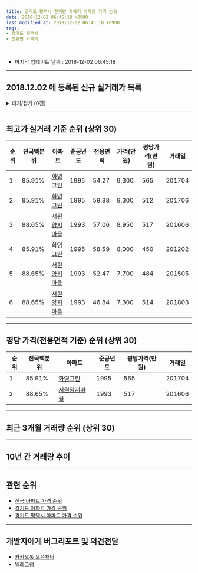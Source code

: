 ```yaml
---
title: 경기도 평택시 진위면 가곡리 아파트 가격 순위
date: 2018-12-02 06:45:18 +0900
last_modified_at: 2018-12-02 06:45:18 +0900
tags:
- 경기도 평택시
- 진위면 가곡리

---
```


* 마지막 업데이트 날짜 : 2018-12-02 06:45:18

---

## 2018.12.02 에 등록된 신규 실거래가 목록

<details>
<summary>펴기/접기 (0건)</summary>
<div markdown="1">

|아파트|전국백분위|준공년도|전용면적|가격(만원)|평당가격(만원)|거래일|
|---|---|---|---|---|---|---|
|없음|||||||


</div>
</details>

---

## 최고가 실거래 기준 순위 (상위 30)


|순위|전국백분위|아파트|준공년도|전용면적|가격(만원)|평당가격(만원)|거래일|
|---|---|---|---|---|---|---|---|
|1|85.91%|[화영그린](https://search.naver.com/search.naver?query=%EA%B2%BD%EA%B8%B0%EB%8F%84+%ED%8F%89%ED%83%9D%EC%8B%9C+%EC%A7%84%EC%9C%84%EB%A9%B4+%EA%B0%80%EA%B3%A1%EB%A6%AC+%ED%99%94%EC%98%81%EA%B7%B8%EB%A6%B0)|1995|54.27|9,300|565|201704|
|2|85.91%|[화영그린](https://search.naver.com/search.naver?query=%EA%B2%BD%EA%B8%B0%EB%8F%84+%ED%8F%89%ED%83%9D%EC%8B%9C+%EC%A7%84%EC%9C%84%EB%A9%B4+%EA%B0%80%EA%B3%A1%EB%A6%AC+%ED%99%94%EC%98%81%EA%B7%B8%EB%A6%B0)|1995|59.88|9,300|512|201706|
|3|88.65%|[서원양지마을](https://search.naver.com/search.naver?query=%EA%B2%BD%EA%B8%B0%EB%8F%84+%ED%8F%89%ED%83%9D%EC%8B%9C+%EC%A7%84%EC%9C%84%EB%A9%B4+%EA%B0%80%EA%B3%A1%EB%A6%AC+%EC%84%9C%EC%9B%90%EC%96%91%EC%A7%80%EB%A7%88%EC%9D%84)|1993|57.06|8,950|517|201606|
|4|85.91%|[화영그린](https://search.naver.com/search.naver?query=%EA%B2%BD%EA%B8%B0%EB%8F%84+%ED%8F%89%ED%83%9D%EC%8B%9C+%EC%A7%84%EC%9C%84%EB%A9%B4+%EA%B0%80%EA%B3%A1%EB%A6%AC+%ED%99%94%EC%98%81%EA%B7%B8%EB%A6%B0)|1995|58.59|8,000|450|201202|
|5|88.65%|[서원양지마을](https://search.naver.com/search.naver?query=%EA%B2%BD%EA%B8%B0%EB%8F%84+%ED%8F%89%ED%83%9D%EC%8B%9C+%EC%A7%84%EC%9C%84%EB%A9%B4+%EA%B0%80%EA%B3%A1%EB%A6%AC+%EC%84%9C%EC%9B%90%EC%96%91%EC%A7%80%EB%A7%88%EC%9D%84)|1993|52.47|7,700|484|201505|
|6|88.65%|[서원양지마을](https://search.naver.com/search.naver?query=%EA%B2%BD%EA%B8%B0%EB%8F%84+%ED%8F%89%ED%83%9D%EC%8B%9C+%EC%A7%84%EC%9C%84%EB%A9%B4+%EA%B0%80%EA%B3%A1%EB%A6%AC+%EC%84%9C%EC%9B%90%EC%96%91%EC%A7%80%EB%A7%88%EC%9D%84)|1993|46.84|7,300|514|201803|


---

## 평당 가격(전용면적 기준) 순위 (상위 30)


|순위|전국백분위|아파트|준공년도|평당가격(만원)|거래일|
|---|---|---|---|---|---|
|1|85.91%|[화영그린](https://search.naver.com/search.naver?query=%EA%B2%BD%EA%B8%B0%EB%8F%84+%ED%8F%89%ED%83%9D%EC%8B%9C+%EC%A7%84%EC%9C%84%EB%A9%B4+%EA%B0%80%EA%B3%A1%EB%A6%AC+%ED%99%94%EC%98%81%EA%B7%B8%EB%A6%B0)|1995|565|201704|
|2|88.65%|[서원양지마을](https://search.naver.com/search.naver?query=%EA%B2%BD%EA%B8%B0%EB%8F%84+%ED%8F%89%ED%83%9D%EC%8B%9C+%EC%A7%84%EC%9C%84%EB%A9%B4+%EA%B0%80%EA%B3%A1%EB%A6%AC+%EC%84%9C%EC%9B%90%EC%96%91%EC%A7%80%EB%A7%88%EC%9D%84)|1993|517|201606|


---

## 최근 3개월 거래량 순위 (상위 30)


<div style="width:100%;">
    <canvas id="deal_count_ranking" height="250"></canvas>
</div>


<script>
new Chart(document.getElementById("deal_count_ranking"), {
    type: 'horizontalBar',
    data: {
        labels: ['화영그린'],
        datasets: [{
            label: '실거래 수',
            data: [1],
            borderColor: "rgba(255, 0, 128, 1)",
            backgroundColor: "rgba(255, 0, 128, 0.5)",
            fill: false,
        }]
    },
    options: {
        responsive: true,
        title: {
            display: true,
            text: '최근 3개월 거래량 순위'
        },
        tooltips: {
            mode: 'index',
            intersect: false,
            callbacks: {
                title: function(tooltipItems, data) {
                    return "실거래 수:";
                },
                label: function(tooltipItem, data) {
                    return data.labels[tooltipItem.index] + ": " + tooltipItem.xLabel;
                }
            }
        },
        hover: {
            mode: 'nearest',
            intersect: true
        },
        scales: {
            xAxes: [{
                display: true,
                scaleLabel: {
                    display: true,
                    labelString: '실거래 수'
                },
                ticks: {
                    suggestedMin: 0,
                }
            }],
            yAxes: [{
                display: true,
                ticks: {
                    autoSkip: false,
                    callback: function(value, index, values) {
                        if (value.length > 15)
                            return value.substr(0, 13) + "...";
                        else
                            return value;
                    }
                },
                scaleLabel: {
                    display: false,
                }
            }]
        }
    }
});

</script>


---

## 10년 간 거래량 추이


<div style="width:100%;">
    <canvas id="deal_progress" height="250"></canvas>
</div>

<script>
new Chart(document.getElementById("deal_progress"), {
    type: 'line',
    data: {
        labels: ['200812','200901','200902','200903','200904','200905','200906','200907','200908','200909','200910','200911','200912','201001','201002','201003','201004','201005','201006','201007','201008','201009','201010','201011','201012','201101','201102','201103','201104','201105','201106','201107','201108','201109','201110','201111','201112','201201','201202','201203','201204','201205','201206','201207','201208','201209','201210','201211','201212','201301','201302','201303','201304','201305','201306','201307','201308','201309','201310','201311','201312','201401','201402','201403','201404','201405','201406','201407','201408','201409','201410','201411','201412','201501','201502','201503','201504','201505','201506','201507','201508','201509','201510','201511','201512','201601','201602','201603','201604','201605','201606','201607','201608','201609','201610','201611','201612','201701','201702','201703','201704','201705','201706','201707','201708','201709','201710','201711','201712','201801','201802','201803','201804','201805','201806','201807','201808','201809','201810','201811','201812'],
        datasets: [{
            label: '실거래 수',
            pointRadius: 1,
            data: [0, 0, 0, 2, 3, 0, 5, 0, 4, 3, 4, 3, 0, 2, 2, 5, 2, 1, 4, 2, 3, 1, 0, 0, 0, 2, 1, 3, 2, 4, 2, 5, 3, 10, 5, 1, 4, 1, 6, 1, 4, 2, 3, 2, 2, 0, 1, 0, 1, 0, 2, 3, 0, 0, 2, 1, 2, 1, 5, 2, 4, 1, 0, 2, 2, 0, 1, 1, 2, 2, 3, 1, 2, 1, 3, 4, 5, 5, 4, 4, 1, 3, 2, 1, 3, 0, 4, 2, 1, 4, 2, 4, 0, 3, 3, 0, 1, 1, 1, 1, 3, 3, 1, 0, 2, 1, 2, 0, 3, 0, 2, 1, 1, 2, 0, 0, 1, 1, 1, 0, 0],
            borderColor: "rgba(255, 201, 14, 1)",
            backgroundColor: "rgba(255, 201, 14, 0.5)",
            fill: true,
        }]
    },
    options: {
        responsive: true,
        title: {
            display: true,
            text: '10년간 거래량 추이'
        },
        tooltips: {
            mode: 'index',
            intersect: false,
        },
        hover: {
            mode: 'nearest',
            intersect: true
        },
        scales: {
            xAxes: [{
                display: true,
                scaleLabel: {
                    display: true,
                    labelString: '년/월'
                }
            }],
            yAxes: [{
                display: true,
                ticks: {
                    suggestedMin: 0,
                },
                scaleLabel: {
                    display: true,
                    labelString: '실거래 수'
                }
            }]
        }
    }
});

</script>


---

## 관련 순위

- [전국 아파트 가격 순위](https://inasie.github.io/apt-ranking/전국)
- [경기도 아파트 가격 순위](https://inasie.github.io/apt-ranking/경기도)
- [경기도 평택시 아파트 가격 순위](https://inasie.github.io/apt-ranking/경기도-평택시)


---

## 개발자에게 버그리포트 및 의견전달

- [카카오톡 오픈채팅](https://open.kakao.com/o/gLJUAP4)
- [텔레그램](https://t.me/inasie)

